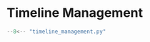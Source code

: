 # Timeline Management

```python title="cookbook/timeline_management.py"
--8<-- "timeline_management.py"
```
